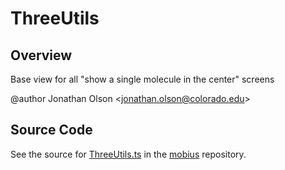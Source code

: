 # ThreeUtils

## Overview

Base view for all "show a single molecule in the center" screens

@author Jonathan Olson &lt;jonathan.olson@colorado.edu&gt;



## Source Code

See the source for [ThreeUtils.ts](https://github.com/phetsims/mobius/blob/main/js/ThreeUtils.ts) in the [mobius](https://github.com/phetsims/mobius) repository.
